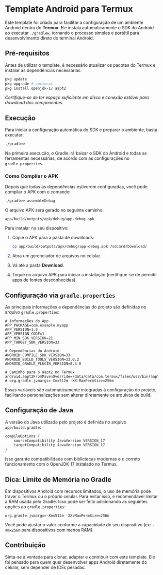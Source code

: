 # Template Android para Termux

Este template foi criado para facilitar a configuração de um ambiente Android dentro do **Termux**. Ele instala automaticamente o SDK do Android ao executar `./gradlew`, tornando o processo simples e portátil para desenvolvimento direto do terminal Android.


## Pré-requisitos

Antes de utilizar o template, é necessário atualizar os pacotes do Termux e instalar as dependências necessárias:

```bash
pkg update
pkg upgrade # opcional
pkg install openjdk-17 aapt2
```

*Certifique-se de ter espaço suficiente em disco e conexão estável para download dos componentes.*


## Execução

Para iniciar a configuração automática do SDK e preparar o ambiente, basta executar:

```bash
./gradlew
```

Na primeira execução, o Gradle irá baixar o SDK do Android e todas as ferramentas necessárias, de acordo com as configurações no `gradle.properties`.


### Como Compilar o APK

Depois que todas as dependências estiverem configuradas, você pode compilar o APK com o comando:

```bash
./gradlew assembleDebug
```

O arquivo APK será gerado no seguinte caminho:

```
app/build/outputs/apk/debug/app-debug.apk
```

Para instalar no seu dispositivo:

1. Copie o APK para a pasta de downloads:

   ```bash
   cp app/build/outputs/apk/debug/app-debug.apk /sdcard/Download/
   ```
2. Abra um gerenciador de arquivos no celular.
3. Vá até a pasta **Download**.
4. Toque no arquivo APK para iniciar a instalação (certifique-se de permitir apps de fontes desconhecidas).


## Configuração via `gradle.properties`

As principais informações e dependências do projeto são definidas no arquivo `gradle.properties`:

```properties
# Informações do App
APP_PACKAGE=com.example.myapp
APP_VERSION=1.0
APP_VERSION_CODE=1
APP_MIN_SDK_VERSION=21
APP_TARGET_SDK_VERSION=33

# Dependências do Android
ANDROID_COMPILE_SDK_VERSION=33
ANDROID_BUILD_TOOLS_VERSION=33.0.2
ANDROID_GRADLE_PLUGIN_VERSION=8.3.0

# Caminho para o aapt2 no Termux
android.aapt2FromMavenOverride=/data/data/com.termux/files/usr/bin/aapt2
# org.gradle.jvmargs=-Xmx512m -XX:MaxPermSize=256m
```

Essas variáveis são automaticamente integradas à configuração do projeto, facilitando personalizações sem alterar diretamente os arquivos de build.


## Configuração de Java

A versão do Java utilizada pelo projeto é definida no arquivo `app/build.gradle`:

```groovy
compileOptions {
    sourceCompatibility JavaVersion.VERSION_17
    targetCompatibility JavaVersion.VERSION_17
}
```

Isso garante compatibilidade com bibliotecas modernas e o correto funcionamento com o OpenJDK 17 instalado no Termux.


## Dica: Limite de Memória no Gradle

Em dispositivos Android com recursos limitados, o uso de memória pode travar o Termux ou o próprio celular. Para evitar isso, é recomendável limitar a RAM usada pelo Gradle. Isso pode ser feito adicionando as seguintes opções ao `gradle.properties`:

```properties
org.gradle.jvmargs=-Xmx512m -XX:MaxPermSize=256m
```

Você pode ajustar o valor conforme a capacidade do seu dispositivo (ex: `-Xmx256m` para dispositivos com menos RAM).


## Contribuição

Sinta-se à vontade para clonar, adaptar e contribuir com este template. Ele foi pensado para quem quer desenvolver apps Android diretamente do celular, sem depender de IDEs pesadas.
